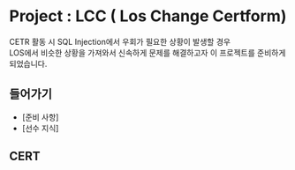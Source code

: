 # Project : LCC ( Los Change Certform)
CETR 활동 시 SQL Injection에서 우회가 필요한 상황이 발생할 경우<br>
LOS에서 비슷한 상황을 가져와서 신속하게 문제를 해결하고자 이 프로젝트를 준비하게 되었습니다.
## 들어가기
* [준비 사항]<br>
* [선수 지식]<br>

## CERT

